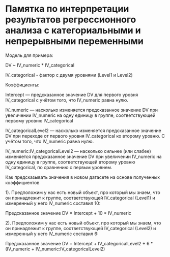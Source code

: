 # Памятка по интерпретации результатов регрессионного анализа с категориальными и непрерывными переменными

Модель для примера:

DV ~ IV_numeric * IV_categorical

IV_categorical - фактор с двумя уровнями (Level1 и Level2)

Коэффициенты:

Intercept — предсказанное значение DV для первого уровня IV_categorical с учётом того, что IV_numeric равна нулю.

IV_numeric — насколько изменяется предсказанное значение DV при увеличении IV_numeric на одну единицу в группе, соответствующей первому уровню IV_categorical

IV_categoricalLevel2 — насколько изменяется предсказанное значение DV при переходе от первого уровня IV_categorical ко второму уровню. С учётом того, что IV_numeric равна нулю.

IV_numeric:IV_categoricalLevel2 — насколько сильнее (или слабее) изменяется предсказанное значение DV при увеличении IV_numeric на одну единицу в группе, соответствующей второму уровню IV_categorical, по сравнению с первым уровнем.

Как предсказывать значения в новом датасете на основе полученных коэффициентов

1). Предположим у нас есть новый объект, про который мы знаем, что он принадлежит к группе, соответствующей IV_categorical (Level1) и измеренный у него IV_numeric составил 10:

Предсказанное значение DV = Intercept + 10 * IV_numeric

2). Предположим у нас есть новый объект, про который мы знаем, что он принадлежит к группе, соответствующей IV_categorical (Level2) и измеренный у него IV_numeric составил 6:
 
Предсказанное значение DV = Intercept + IV_categoricalLevel2 + 6 * (IV_numeric + IV_numeric:IV_categoricalLevel2)
